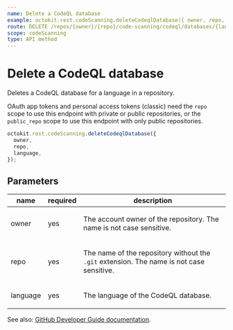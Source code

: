 ```yaml
---
name: Delete a CodeQL database
example: octokit.rest.codeScanning.deleteCodeqlDatabase({ owner, repo, language })
route: DELETE /repos/{owner}/{repo}/code-scanning/codeql/databases/{language}
scope: codeScanning
type: API method
---
```


# Delete a CodeQL database

Deletes a CodeQL database for a language in a repository.

OAuth app tokens and personal access tokens (classic) need the `repo` scope to use this endpoint with private or public repositories, or the `public_repo` scope to use this endpoint with only public repositories.

```js
octokit.rest.codeScanning.deleteCodeqlDatabase({
  owner,
  repo,
  language,
});
```

## Parameters

<table>
  <thead>
    <tr>
      <th>name</th>
      <th>required</th>
      <th>description</th>
    </tr>
  </thead>
  <tbody>
    <tr><td>owner</td><td>yes</td><td>

The account owner of the repository. The name is not case sensitive.

</td></tr>
<tr><td>repo</td><td>yes</td><td>

The name of the repository without the `.git` extension. The name is not case sensitive.

</td></tr>
<tr><td>language</td><td>yes</td><td>

The language of the CodeQL database.

</td></tr>
  </tbody>
</table>

See also: [GitHub Developer Guide documentation](https://docs.github.com/rest/code-scanning/code-scanning#delete-a-codeql-database).
